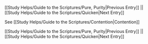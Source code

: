 [[Study Helps/Guide to the Scriptures/Pure, Purity|Previous Entry]]  ||  [[Study Helps/Guide to the Scriptures/Quicken|Next Entry]]

 See [[Study Helps/Guide to the Scriptures/Contention|Contention]]

[[Study Helps/Guide to the Scriptures/Pure, Purity|Previous Entry]]  ||  [[Study Helps/Guide to the Scriptures/Quicken|Next Entry]]